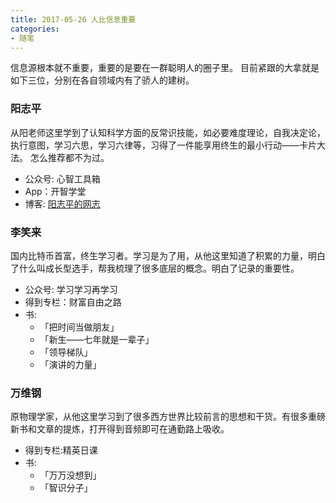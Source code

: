 ```yaml
---
title: 2017-05-26 人比信息重要
categories: 
- 随笔
---
```


信息源根本就不重要，重要的是要在一群聪明人的圈子里。
目前紧跟的大拿就是如下三位，分别在各自领域内有了骄人的建树。

### 阳志平
从阳老师这里学到了认知科学方面的反常识技能，如必要难度理论，自我决定论，执行意图，学习六思，学习六律等，习得了一件能享用终生的最小行动——卡片大法。
怎么推荐都不为过。

- 公众号: 心智工具箱
- App：开智学堂
- 博客: [阳志平的网志](http://www.yangzhiping.com)

### 李笑来
国内比特币首富，终生学习者。学习是为了用，从他这里知道了积累的力量，明白了什么叫成长型选手，帮我梳理了很多底层的概念。明白了记录的重要性。

- 公众号: 学习学习再学习
- 得到专栏：财富自由之路
- 书:
	- 「把时间当做朋友」
	- 「新生——七年就是一辈子」
	- 「领导梯队」
	- 「演讲的力量」


### 万维钢
原物理学家，从他这里学习到了很多西方世界比较前言的思想和干货。有很多重磅新书和文章的提炼，打开得到音频即可在通勤路上吸收。

- 得到专栏:精英日课
- 书:
	- 「万万没想到」
	- 「智识分子」


